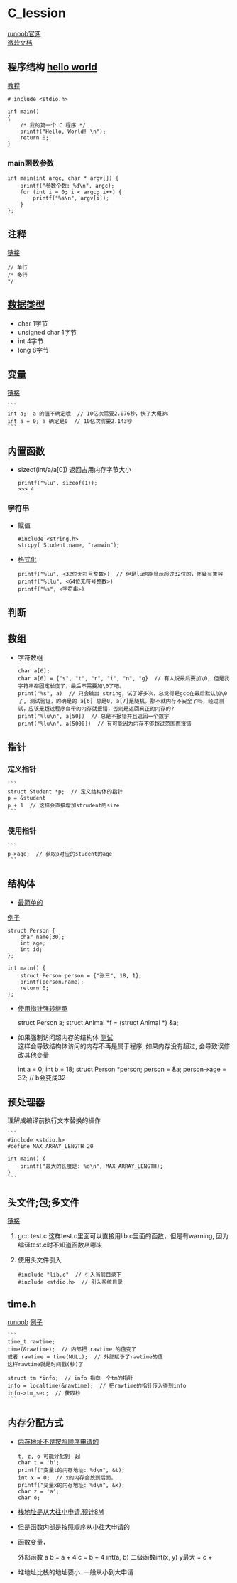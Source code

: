 # C_lession

[runoob官网](https://www.runoob.com/cprogramming/c-tutorial.html)  
[微软文档](https://docs.microsoft.com/zh-cn/cpp/c-language)  


## 程序结构 [hello world](./hello_world.c)
[教程](https://www.runoob.com/cprogramming/c-program-structure.html)

    # include <stdio.h>

    int main()
    {
        /* 我的第一个 C 程序 */
        printf("Hello, World! \n");
        return 0;
    }

### main函数参数

    int main(int argc, char * argv[]) {
        printf("参数个数: %d\n", argc);
        for (int i = 0; i < argc; i++) {
            printf("%s\n", argv[i]);
        }
    };


## 注释
[链接](https://www.runoob.com/cprogramming/c-basic-syntax.html)

    // 单行
    /* 多行
    */

## [数据类型](数据类型.c)
* char 1字节
* unsigned char 1字节
* int 4字节
* long 8字节


## 变量
[链接](https://www.runoob.com/cprogramming/c-variables.html)

    ```
    int a;  a 的值不确定哦  // 10亿次需要2.076秒，快了大概3%
    int a = 0; a 确定是0  // 10亿次需要2.143秒 
    ```

## 内置函数
* sizeof(int/a/a[0])
返回占用内存字节大小

    ```
    printf("%lu", sizeof(1));
    >>> 4
    ```


### 字符串
* 赋值

    ```
    #include <string.h>
    strcpy( Student.name, "ramwin");
    ```

* [格式化](https://www.runoob.com/cprogramming/c-function-printf.html)

    ```
    printf("%lu", <32位无符号整数>)  // 但是lu也能显示超过32位的，怀疑有兼容
    printf("%llu", <64位无符号整数>)
    printf("%s", <字符串>)
    ```


## 判断


## 数组
* 字符数组

    ```
    char a[6];
    char a[6] = {"s", "t", "r", "i", "n", "g}  // 有人说最后要加\0, 但是我字符串都固定长度了，最后不需要加\0了吧。
    print("%s", a)  // 只会输出 string，试了好多次，总觉得是gcc在最后默认加\0了, 测试验证，的确是的 a[6] 总是0, a[7]是随机。那不就内存不安全了吗，经过测试，应该是超过程序自带的内存就报错，否则是返回真正的内存的?
    print("%lu\n", a[50])  // 总是不报错并且返回一个数字
    print("%lu\n", a[5000])  // 有可能因为内存不够超过范围而报错
    ```


## 指针

### 定义指针

    ```
    struct Student *p;  // 定义结构体的指针
    p = &student
    p + 1  // 这样会直接增加strudent的size
    ```

### 使用指针

    ```
    p->age;  // 获取p对应的student的age
    ```


## 结构体
* [最简单的](./结构体/base.c)

[例子](./pointer_struct.c)

    struct Person {
        char name[30];
        int age;
        int id;
    };

    int main() {
        struct Person person = {"张三", 18, 1};
        printf(person.name);
        return 0;
    };

* [使用指针强转继承](./结构体/结构体继承.c)

    struct Person a;
    struct Animal *f = (struct Animal *) &a;


* 如果强制访问超内存的结构体
[测试](./结构体/超内存范围.c)  
这样会导致结构体访问的内存不再是属于程序, 如果内存没有超过, 会导致误修改其他变量  


    int a = 0;
    int b = 18;
    struct Person *person;
    person = &a;
    person->age = 32;  // b会变成32


## 预处理器
理解成编译前执行文本替换的操作

    ```
    #include <stdio.h>
    #define MAX_ARRAY_LENGTH 20

    int main() {
        printf("最大的长度是: %d\n", MAX_ARRAY_LENGTH);
    }
    ```

## 头文件;包;多文件
[链接](https://www.runoob.com/cprogramming/c-header-files.html)
1. gcc test.c
这样test.c里面可以直接用lib.c里面的函数，但是有warning, 因为编译test.c时不知道函数从哪来

2. 使用头文件引入
    ```
    #include "lib.c"  // 引入当前目录下
    #include <stdio.h>  // 引入系统目录
    ```

## time.h
[runoob](https://www.runoob.com/cprogramming/c-standard-library-time-h.html)
[例子](./time.c)
    
    ```
    time_t rawtime;
    time(&rawtime);  // 内部把 rawtime 的值变了
    或者 rawtime = time(NULL);  // 外部赋予了rawtime的值
    这样rawtime就是时间戳(秒)了

    struct tm *info;  // info 指向一个tm的指针
    info = localtime(&rawtime);  // 把rawtime的指针传入得到info
    info->tm_sec;  // 获取秒
    ```

## 内存分配方式
* [内存地址不是按照顺序申请的](内存地址不是按照顺序申请的)
    ```
    t, z, o 可能分配到一起
    char t = 'b';
    printf("变量t的内存地址: %d\n", &t);
    int x = 0;  // x的内存会放到后面。
    printf("变量x的内存地址: %d\n", &x);
    char z = 'a';
    char o;
    ```

* [栈地址是从大往小申请,预计8M](./测试堆栈/栈地址大概8M.c)
* 但是函数内部是按照顺序从小往大申请的
* 函数变量，

    外部函数
        a
        b = a + 4
        c = b + 4
        int(a, b)
    二级函数int(x, y)
        y最大 = c + 
* 堆地址比栈的地址要小. 一般从小到大申请
